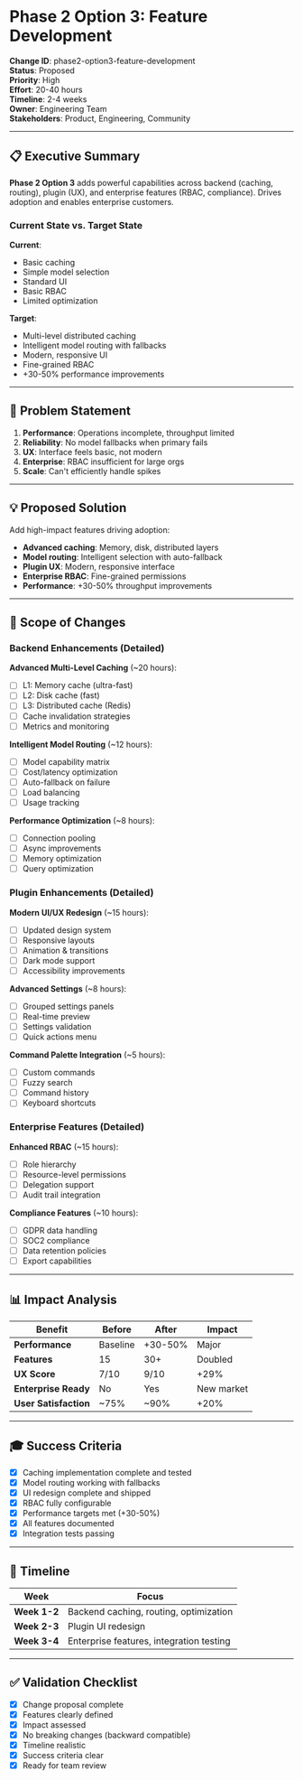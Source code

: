 # Phase 2 Option 3: Feature Development

**Change ID**: phase2-option3-feature-development  
**Status**: Proposed  
**Priority**: High  
**Effort**: 20-40 hours  
**Timeline**: 2-4 weeks  
**Owner**: Engineering Team  
**Stakeholders**: Product, Engineering, Community  

---

## 📋 Executive Summary

**Phase 2 Option 3** adds powerful capabilities across backend (caching, routing), plugin (UX), and enterprise features (RBAC, compliance). Drives adoption and enables enterprise customers.

### Current State vs. Target State

**Current**:
- Basic caching
- Simple model selection
- Standard UI
- Basic RBAC
- Limited optimization

**Target**:
- Multi-level distributed caching
- Intelligent model routing with fallbacks
- Modern, responsive UI
- Fine-grained RBAC
- +30-50% performance improvements

---

## 🎯 Problem Statement

1. **Performance**: Operations incomplete, throughput limited
2. **Reliability**: No model fallbacks when primary fails
3. **UX**: Interface feels basic, not modern
4. **Enterprise**: RBAC insufficient for large orgs
5. **Scale**: Can't efficiently handle spikes

---

## 💡 Proposed Solution

Add high-impact features driving adoption:
- **Advanced caching**: Memory, disk, distributed layers
- **Model routing**: Intelligent selection with auto-fallback
- **Plugin UX**: Modern, responsive interface
- **Enterprise RBAC**: Fine-grained permissions
- **Performance**: +30-50% throughput improvements

---

## 🎯 Scope of Changes

### Backend Enhancements (Detailed)

**Advanced Multi-Level Caching** (~20 hours):
- [ ] L1: Memory cache (ultra-fast)
- [ ] L2: Disk cache (fast)
- [ ] L3: Distributed cache (Redis)
- [ ] Cache invalidation strategies
- [ ] Metrics and monitoring

**Intelligent Model Routing** (~12 hours):
- [ ] Model capability matrix
- [ ] Cost/latency optimization
- [ ] Auto-fallback on failure
- [ ] Load balancing
- [ ] Usage tracking

**Performance Optimization** (~8 hours):
- [ ] Connection pooling
- [ ] Async improvements
- [ ] Memory optimization
- [ ] Query optimization

### Plugin Enhancements (Detailed)

**Modern UI/UX Redesign** (~15 hours):
- [ ] Updated design system
- [ ] Responsive layouts
- [ ] Animation & transitions
- [ ] Dark mode support
- [ ] Accessibility improvements

**Advanced Settings** (~8 hours):
- [ ] Grouped settings panels
- [ ] Real-time preview
- [ ] Settings validation
- [ ] Quick actions menu

**Command Palette Integration** (~5 hours):
- [ ] Custom commands
- [ ] Fuzzy search
- [ ] Command history
- [ ] Keyboard shortcuts

### Enterprise Features (Detailed)

**Enhanced RBAC** (~15 hours):
- [ ] Role hierarchy
- [ ] Resource-level permissions
- [ ] Delegation support
- [ ] Audit trail integration

**Compliance Features** (~10 hours):
- [ ] GDPR data handling
- [ ] SOC2 compliance
- [ ] Data retention policies
- [ ] Export capabilities

---

## 📊 Impact Analysis

| Benefit | Before | After | Impact |
|---------|--------|-------|--------|
| **Performance** | Baseline | +30-50% | Major |
| **Features** | 15 | 30+ | Doubled |
| **UX Score** | 7/10 | 9/10 | +29% |
| **Enterprise Ready** | No | Yes | New market |
| **User Satisfaction** | ~75% | ~90% | +20% |

---

## 🎓 Success Criteria

- [x] Caching implementation complete and tested
- [x] Model routing working with fallbacks
- [x] UI redesign complete and shipped
- [x] RBAC fully configurable
- [x] Performance targets met (+30-50%)
- [x] All features documented
- [x] Integration tests passing

---

## 📅 Timeline

| Week | Focus |
|------|-------|
| **Week 1-2** | Backend caching, routing, optimization |
| **Week 2-3** | Plugin UI redesign |
| **Week 3-4** | Enterprise features, integration testing |

---

## ✅ Validation Checklist

- [x] Change proposal complete
- [x] Features clearly defined
- [x] Impact assessed
- [x] No breaking changes (backward compatible)
- [x] Timeline realistic
- [x] Success criteria clear
- [x] Ready for team review
